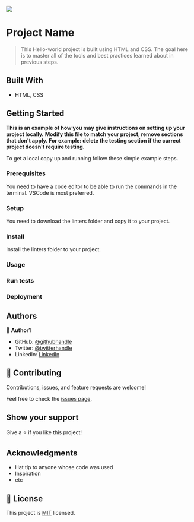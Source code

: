 
![](https://img.shields.io/badge/Microverse-blueviolet)

# Project Name

> This Hello-world project is built using HTML and CSS.  The goal here is to master all of the tools and best practices learned about in previous steps.


## Built With

- HTML, CSS


## Getting Started

**This is an example of how you may give instructions on setting up your project locally.**
**Modify this file to match your project, remove sections that don't apply. For example: delete the testing section if the currect project doesn't require testing.**


To get a local copy up and running follow these simple example steps.

### Prerequisites
You need to have a code editor to be able to run the commands in the terminal. VSCode is most preferred.

### Setup
You need to download the linters folder and copy it to your project.

### Install
Install the linters folder to your project.

### Usage

### Run tests

### Deployment



## Authors

👤 **Author1**

- GitHub: [@githubhandle](https://github.com/Marlyn_Mayienga)
- Twitter: [@twitterhandle](https://twitter.com/Merl_Mayienga)
- LinkedIn: [LinkedIn](https://linkedin.com/in/Marlyn_Mayienga)


## 🤝 Contributing

Contributions, issues, and feature requests are welcome!

Feel free to check the [issues page](../../issues/).

## Show your support

Give a ⭐️ if you like this project!

## Acknowledgments

- Hat tip to anyone whose code was used
- Inspiration
- etc

## 📝 License

This project is [MIT](./MIT.md) licensed.


